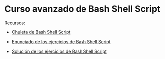Curso avanzado de Bash Shell Script
===================================

Recursos:

- [Chuleta de Bash Shell Script](https://github.com/asanzdiego/curso-shell-script-2014/raw/master/chuleta-shell-script.pdf)

- [Enunciado de los ejercicios de Bash Shell Script](https://github.com/asanzdiego/curso-shell-script-2014/raw/master/ejercicios-shell-script/ejercicios-shell-script.pdf)

- [Solución de los ejercicios de Bash Shell Script](https://github.com/asanzdiego/curso-shell-script-2014/tree/master/ejercicios-shell-script/solucion)
